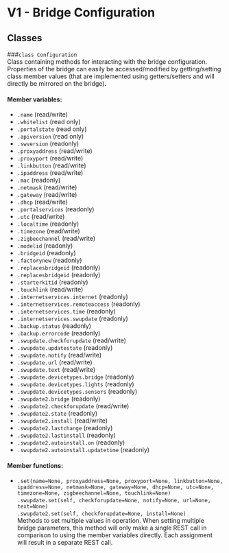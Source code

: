 # V1 - Bridge Configuration
## Classes
###`class Configuration`  
  Class containing methods for interacting with the bridge configuration. Properties of the bridge can easily be accessed/modified by getting/setting class member values (that are implemented using getters/setters and will directly be mirrored on the bridge).
#### Member variables:
- `.name` (read/write)
- `.whitelist` (read only)
- `.portalstate` (read only)
- `.apiversion` (read only)
- `.swversion` (readonly)
- `.proxyaddress` (read/write)
- `.proxyport` (read/write)
- `.linkbutton` (read/write)
- `.ipaddress` (read/write)
- `.mac` (readonly)
- `.netmask` (read/write)
- `.gateway` (read/write)
- `.dhcp` (read/write)
- `.portalservices` (readonly)
- `.utc` (read/write)
- `.localtime` (readonly)
- `.timezone` (read/write)
- `.zigbeechannel` (read/write)
- `.modelid` (readonly)
- `.bridgeid` (readonly)
- `.factorynew` (readonly)
- `.replacesbridgeid` (readonly)
- `.replacesbridgeid` (readonly)
- `.starterkitid` (readonly)
- `.touchlink` (read/write)  
- `.internetservices.internet` (readonly)
- `.internetservices.remoteaccess` (readonly)
- `.internetservices.time` (readonly)
- `.internetservices.swupdate` (readonly)
- `.backup.status` (readonly)
- `.backup.errorcode` (readonly)
- `.swupdate.checkforupdate` (read/write)
- `.swupdate.updatestate` (readonly)
- `.swupdate.notify` (read/write)
- `.swupdate.url` (read/write)
- `.swupdate.text` (read/write)
- `.swupdate.devicetypes.bridge` (readonly)
- `.swupdate.devicetypes.lights` (readonly)
- `.swupdate.devicetypes.sensors` (readonly)
- `.swupdate2.bridge` (readonly)
- `.swupdate2.checkforupdate` (read/write)
- `.swupdate2.state` (readonly)
- `.swupdate2.install` (read/write)
- `.swupdate2.lastchange` (readonly)
- `.swupdate2.lastinstall` (readonly)
- `.swupdate2.autoinstall.on` (readonly)
- `.swupdate2.autoinstall.updatetime` (readonly)  
#### Member functions:
- `.set(name=None, proxyaddress=None, proxyport=None, linkbutton=None, ipaddress=None, netmask=None, gateway=None, dhcp=None, utc=None, timezone=None, zigbeechannel=None, touchlink=None)`  
  `.swupdate.set(self, checkforupdate=None, notify=None, url=None, text=None)`  
  `.swupdate2.set(self, checkforupdate=None, install=None)`    
  Methods to set multiple values in operation. When setting multiple bridge parameters, this method will only make a single REST call in comparison to using the member variables directly. Each assignment will result in a separate REST call.  
